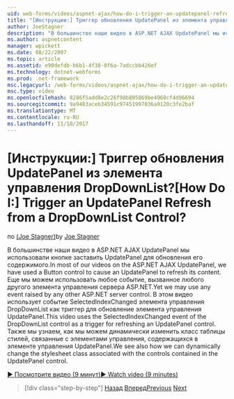 ```yaml
---
uid: web-forms/videos/aspnet-ajax/how-do-i-trigger-an-updatepanel-refresh-from-a-dropdownlist-control
title: "[Инструкции:] Триггер обновления UpdatePanel из элемента управления DropDownList? | Документы Майкрософт"
author: JoeStagner
description: "В большинстве наши видео в ASP.NET AJAX UpdatePanel мы использовали кнопке заставить UpdatePanel для обновления его содержимого. Еще мы можем использовать любое событие..."
ms.author: aspnetcontent
manager: wpickett
ms.date: 08/22/2007
ms.topic: article
ms.assetid: e90defdb-b6b1-4f38-8f6a-7adccbb426ef
ms.technology: dotnet-webforms
ms.prod: .net-framework
msc.legacyurl: /web-forms/videos/aspnet-ajax/how-do-i-trigger-an-updatepanel-refresh-from-a-dropdownlist-control
msc.type: video
ms.openlocfilehash: 8286f5add8e2c26f98b895869be4960cf4d96694
ms.sourcegitcommit: 9a9483aceb34591c97451997036a9120c3fe2baf
ms.translationtype: MT
ms.contentlocale: ru-RU
ms.lasthandoff: 11/10/2017
---
```

<a name="how-do-i-trigger-an-updatepanel-refresh-from-a-dropdownlist-control"></a><span data-ttu-id="ef9ab-105">[Инструкции:] Триггер обновления UpdatePanel из элемента управления DropDownList?</span><span class="sxs-lookup"><span data-stu-id="ef9ab-105">[How Do I:] Trigger an UpdatePanel Refresh from a DropDownList Control?</span></span>
====================
<span data-ttu-id="ef9ab-106">по [(Joe Stagner)](https://github.com/JoeStagner)</span><span class="sxs-lookup"><span data-stu-id="ef9ab-106">by [Joe Stagner](https://github.com/JoeStagner)</span></span>

<span data-ttu-id="ef9ab-107">В большинстве наши видео в ASP.NET AJAX UpdatePanel мы использовали кнопке заставить UpdatePanel для обновления его содержимого.</span><span class="sxs-lookup"><span data-stu-id="ef9ab-107">In most of our videos on the ASP.NET AJAX UpdatePanel, we have used a Button control to cause an UpdatePanel to refresh its content.</span></span> <span data-ttu-id="ef9ab-108">Еще мы можем использовать любое событие, вызванное любого другого элемента управления сервера ASP.NET.</span><span class="sxs-lookup"><span data-stu-id="ef9ab-108">Yet we may use any event raised by any other ASP.NET server control.</span></span> <span data-ttu-id="ef9ab-109">В этом видео использует событие SelectedIndexChanged элемента управления DropDownList как триггер для обновление элемента управления UpdatePanel.</span><span class="sxs-lookup"><span data-stu-id="ef9ab-109">This video uses the SelectedIndexChanged event of the DropDownList control as a trigger for refreshing an UpdatePanel control.</span></span> <span data-ttu-id="ef9ab-110">Также мы узнаем, как мы можем динамически изменить класс таблицы стилей, связанные с элементами управления, содержащихся в элементе управления UpdatePanel.</span><span class="sxs-lookup"><span data-stu-id="ef9ab-110">We see also how we can dynamically change the stylesheet class associated with the controls contained in the UpdatePanel control.</span></span>

[<span data-ttu-id="ef9ab-111">&#9654; Посмотрите видео (9 минут)</span><span class="sxs-lookup"><span data-stu-id="ef9ab-111">&#9654; Watch video (9 minutes)</span></span>](https://channel9.msdn.com/Blogs/ASP-NET-Site-Videos/how-do-i-trigger-an-updatepanel-refresh-from-a-dropdownlist-control)

>[!div class="step-by-step"]
<span data-ttu-id="ef9ab-112">[Назад](how-do-i-implement-the-persistent-communications-pattern-using-web-services.md)
[Вперед](how-do-i-create-an-aspnet-ajax-extender-from-scratch.md)</span><span class="sxs-lookup"><span data-stu-id="ef9ab-112">[Previous](how-do-i-implement-the-persistent-communications-pattern-using-web-services.md)
[Next](how-do-i-create-an-aspnet-ajax-extender-from-scratch.md)</span></span>

